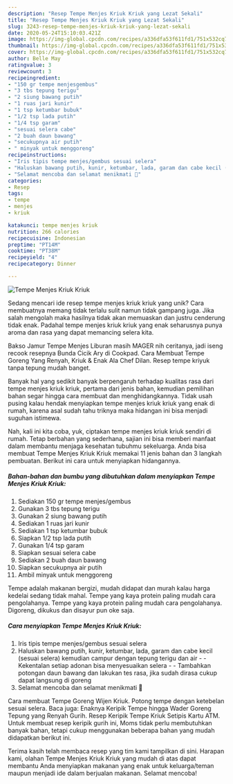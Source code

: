 ```yaml
---
description: "Resep Tempe Menjes Kriuk Kriuk yang Lezat Sekali"
title: "Resep Tempe Menjes Kriuk Kriuk yang Lezat Sekali"
slug: 3243-resep-tempe-menjes-kriuk-kriuk-yang-lezat-sekali
date: 2020-05-24T15:10:03.421Z
image: https://img-global.cpcdn.com/recipes/a336dfa53f611fd1/751x532cq70/tempe-menjes-kriuk-kriuk-foto-resep-utama.jpg
thumbnail: https://img-global.cpcdn.com/recipes/a336dfa53f611fd1/751x532cq70/tempe-menjes-kriuk-kriuk-foto-resep-utama.jpg
cover: https://img-global.cpcdn.com/recipes/a336dfa53f611fd1/751x532cq70/tempe-menjes-kriuk-kriuk-foto-resep-utama.jpg
author: Belle May
ratingvalue: 3
reviewcount: 3
recipeingredient:
- "150 gr tempe menjesgembus"
- "3 tbs tepung terigu"
- "2 siung bawang putih"
- "1 ruas jari kunir"
- "1 tsp ketumbar bubuk"
- "1/2 tsp lada putih"
- "1/4 tsp garam"
- "sesuai selera cabe"
- "2 buah daun bawang"
- "secukupnya air putih"
- " minyak untuk menggoreng"
recipeinstructions:
- "Iris tipis tempe menjes/gembus sesuai selera"
- "Haluskan bawang putih, kunir, ketumbar, lada, garam dan cabe kecil (sesuai selera) kemudian campur dengan tepung terigu dan air  Kekentalan setiap adonan bisa menyesuaikan selera  Tambahkan potongan daun bawang dan lakukan tes rasa, jika sudah dirasa cukup dapat langsung di goreng"
- "Selamat mencoba dan selamat menikmati 🍴"
categories:
- Resep
tags:
- tempe
- menjes
- kriuk

katakunci: tempe menjes kriuk 
nutrition: 266 calories
recipecuisine: Indonesian
preptime: "PT14M"
cooktime: "PT38M"
recipeyield: "4"
recipecategory: Dinner

---
```



![Tempe Menjes Kriuk Kriuk](https://img-global.cpcdn.com/recipes/a336dfa53f611fd1/751x532cq70/tempe-menjes-kriuk-kriuk-foto-resep-utama.jpg)

Sedang mencari ide resep tempe menjes kriuk kriuk yang unik? Cara membuatnya memang tidak terlalu sulit namun tidak gampang juga. Jika salah mengolah maka hasilnya tidak akan memuaskan dan justru cenderung tidak enak. Padahal tempe menjes kriuk kriuk yang enak seharusnya punya aroma dan rasa yang dapat memancing selera kita.

Bakso Jamur Tempe Menjes Liburan masih MAGER nih ceritanya, jadi iseng recook resepnya Bunda Cicik Ary di Cookpad. Cara Membuat Tempe Goreng Yang Renyah, Kriuk &amp; Enak Ala Chef Dilan. Resep tempe kriyuk tanpa tepung mudah banget.

Banyak hal yang sedikit banyak berpengaruh terhadap kualitas rasa dari tempe menjes kriuk kriuk, pertama dari jenis bahan, kemudian pemilihan bahan segar hingga cara membuat dan menghidangkannya. Tidak usah pusing kalau hendak menyiapkan tempe menjes kriuk kriuk yang enak di rumah, karena asal sudah tahu triknya maka hidangan ini bisa menjadi suguhan istimewa.


Nah, kali ini kita coba, yuk, ciptakan tempe menjes kriuk kriuk sendiri di rumah. Tetap berbahan yang sederhana, sajian ini bisa memberi manfaat dalam membantu menjaga kesehatan tubuhmu sekeluarga. Anda bisa membuat Tempe Menjes Kriuk Kriuk memakai 11 jenis bahan dan 3 langkah pembuatan. Berikut ini cara untuk menyiapkan hidangannya.

<!--inarticleads1-->

##### Bahan-bahan dan bumbu yang dibutuhkan dalam menyiapkan Tempe Menjes Kriuk Kriuk:

1. Sediakan 150 gr tempe menjes/gembus
1. Gunakan 3 tbs tepung terigu
1. Gunakan 2 siung bawang putih
1. Sediakan 1 ruas jari kunir
1. Sediakan 1 tsp ketumbar bubuk
1. Siapkan 1/2 tsp lada putih
1. Gunakan 1/4 tsp garam
1. Siapkan sesuai selera cabe
1. Sediakan 2 buah daun bawang
1. Siapkan secukupnya air putih
1. Ambil  minyak untuk menggoreng


Tempe adalah makanan bergizi, mudah didapat dan murah kalau harga kedelai sedang tidak mahal. Tempe yang kaya protein paling mudah cara pengolahanya. Tempe yang kaya protein paling mudah cara pengolahanya. Digoreng, dikukus dan disayur pun oke saja. 

<!--inarticleads2-->

##### Cara menyiapkan Tempe Menjes Kriuk Kriuk:

1. Iris tipis tempe menjes/gembus sesuai selera
1. Haluskan bawang putih, kunir, ketumbar, lada, garam dan cabe kecil (sesuai selera) kemudian campur dengan tepung terigu dan air -  - Kekentalan setiap adonan bisa menyesuaikan selera -  - Tambahkan potongan daun bawang dan lakukan tes rasa, jika sudah dirasa cukup dapat langsung di goreng
1. Selamat mencoba dan selamat menikmati 🍴


Cara membuat Tempe Goreng Wijen Kriuk. Potong tempe dengan ketebelan sesuai selera. Baca juga: Enaknya Keripik Tempe hingga Wader Goreng Tepung yang Renyah Gurih. Resep Keripik Tempe Kriuk Setipis Kartu ATM. Untuk membuat resep keripik gurih ini, Moms tidak perlu membutuhkan banyak bahan, tetapi cukup menggunakan beberapa bahan yang mudah didapatkan berikut ini. 

Terima kasih telah membaca resep yang tim kami tampilkan di sini. Harapan kami, olahan Tempe Menjes Kriuk Kriuk yang mudah di atas dapat membantu Anda menyiapkan makanan yang enak untuk keluarga/teman maupun menjadi ide dalam berjualan makanan. Selamat mencoba!
